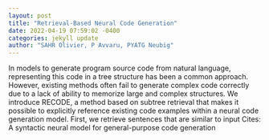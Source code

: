 ```yaml
--- 
layout: post 
title: "Retrieval-Based Neural Code Generation" 
date: 2022-04-19 07:59:02 -0400 
categories: jekyll update 
author: "SAHR Olivier, P Avvaru, PYATG Neubig" 
--- 
```

In models to generate program source code from natural language, representing this code in a tree structure has been a common approach. However, existing methods often fail to generate complex code correctly due to a lack of ability to memorize large and complex structures. We introduce RECODE, a method based on subtree retrieval that makes it possible to explicitly reference existing code examples within a neural code generation model. First, we retrieve sentences that are similar to input Cites: A syntactic neural model for general-purpose code generation